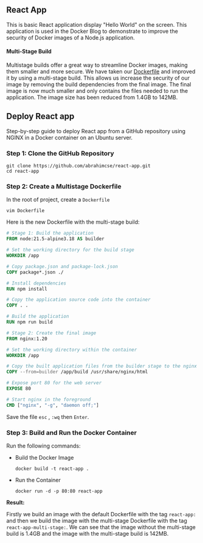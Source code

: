 ## React App

This is basic React application display "Hello World" on the screen. This application is used in the Docker Blog to demonstrate to improve the security of Docker images of a Node.js application.

#### Multi-Stage Build

Multistage builds offer a great way to streamline Docker images, making them smaller and more secure. We have taken our [Dockerfile](/Dockerfile) and improved it by using a multi-stage build. This allows us increase the security of our image by removing the build dependencies from the final image. The final image is now much smaller and only contains the files needed to run the application. The image size has been reduced from 1.4GB to 142MB.

## Deploy React app
Step-by-step guide to deploy React app from a GitHub repository using NGINX in a Docker container on an Ubuntu server.
### Step 1: Clone the GitHub Repository
```
git clone https://github.com/abrahimcse/react-app.git
cd react-app
```
### Step 2: Create a Multistage Dockerfile
In the root of project, create a `Dockerfile`

```
vim Dockerfile
```
Here is the new Dockerfile with the multi-stage build:

```Dockerfile
# Stage 1: Build the application
FROM node:21.5-alpine3.18 AS builder

# Set the working directory for the build stage
WORKDIR /app

# Copy package.json and package-lock.json
COPY package*.json ./

# Install dependencies
RUN npm install

# Copy the application source code into the container
COPY . .

# Build the application
RUN npm run build

# Stage 2: Create the final image
FROM nginx:1.20

# Set the working directory within the container
WORKDIR /app

# Copy the built application files from the builder stage to the nginx html directory
COPY --from=builder /app/build /usr/share/nginx/html

# Expose port 80 for the web server
EXPOSE 80

# Start nginx in the foreground
CMD ["nginx", "-g", "daemon off;"]
```
Save the file `esc` , `:wq` then `Enter`.

### Step 3: Build and Run the Docker Container

Run the following commands:

- Build the Docker Image
    ```
    docker build -t react-app .
    ```
- Run the Container
    ```
    docker run -d -p 80:80 react-app
    ```
**Result:**

Firstly we build an image with the default Dockerfile with the tag `react-app:` and then we build the image with the multi-stage Dockerfile with the tag `react-app-multi-stage:`. We can see that the image without the multi-stage build is 1.4GB and the image with the multi-stage build is 142MB. 


